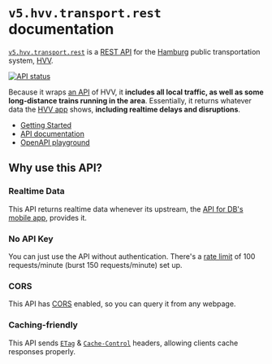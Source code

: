 # `v5.hvv.transport.rest` documentation

[`v5.hvv.transport.rest`](https://v5.hvv.transport.rest/) is a [REST API](https://restfulapi.net) for the [Hamburg](https://en.wikipedia.org/wiki/Hamburg) public transportation system, [HVV](https://en.wikipedia.org/wiki/Hamburger_Verkehrsverbund).

[![API status](https://badgen.net/uptime-robot/status/m784879519-27e5d1cc383d9159da575595)](https://stats.uptimerobot.com/57wNLs39M/784879519)

Because it wraps [an API](https://github.com/public-transport/hafas-client/blob/master/readme.md#background) of HVV, it **includes all local traffic, as well as some long-distance trains running in the area**. Essentially, it returns whatever data the [HVV app](https://www.hvv.de/en/service/hvv-apps) shows, **including realtime delays and disruptions**.

- [Getting Started](getting-started.md)
- [API documentation](api.md)
- [OpenAPI playground](https://petstore.swagger.io/?url=https%3A%2F%2Fv5.hvv.transport.rest%2F.well-known%2Fservice-desc%0A)

## Why use this API?

### Realtime Data

This API returns realtime data whenever its upstream, the [API for DB's mobile app](https://github.com/public-transport/hafas-client/blob/33d7d30acf235c54887c6459a15fe581982c6a19/p/hvv/readme.md), provides it.

### No API Key

You can just use the API without authentication. There's a [rate limit](https://apisyouwonthate.com/blog/what-is-api-rate-limiting-all-about) of 100 requests/minute (burst 150 requests/minute) set up.

### CORS

This API has [CORS](https://developer.mozilla.org/en-US/docs/Web/HTTP/Access_control_CORS) enabled, so you can query it from any webpage.

### Caching-friendly

This API sends [`ETag`](https://developer.mozilla.org/en-US/docs/Web/HTTP/Headers/ETag) & [`Cache-Control`](https://developer.mozilla.org/en-US/docs/Web/HTTP/Headers/Cache-Control) headers, allowing clients cache responses properly.
